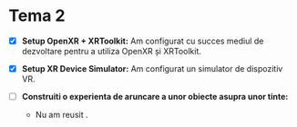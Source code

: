 # Tema 2

- [x] **Setup OpenXR + XRToolkit:** Am configurat cu succes mediul de dezvoltare pentru a utiliza OpenXR și XRToolkit.

- [x] **Setup XR Device Simulator:** Am configurat un simulator de dispozitiv VR.

- [ ] **Construiti o experienta de aruncare a unor obiecte asupra unor tinte:**
  - Nu am reusit .


